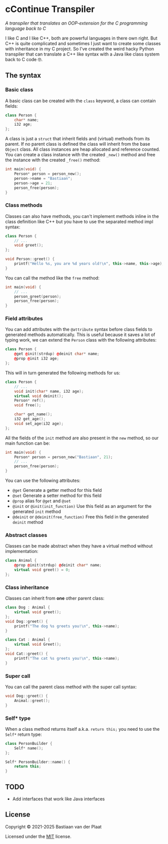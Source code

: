 # cContinue Transpiler

_A transpiler that translates an OOP-extension for the C programming language back to C_

I like C and I like C++, both are powerful languages in there own right. But C++ is quite complicated and sometimes I just want to create some classes with inheritance in my C project. So I've created the weird hacky Python transpiler that can translate a C++ like syntax with a Java like class system back to C code 🤓.

## The syntax

### Basic class

A basic class can be created with the `class` keyword, a class can contain fields:

```cpp
class Person {
    char* name;
    i32 age;
};
```

A class is just a `struct` that inherit fields and (virtual) methods from its parent. If no parent class is defined the class will inherit from the base `Object` class. All class instances are heap allocated and reference counted. You can create a class instance with the created `_new()` method and free the instance with the created `_free()` method:

```cpp
int main(void) {
    Person* person = person_new();
    person->name = "Bastiaan";
    person->age = 21;
    person_free(person);
}
```

### Class methods

Classes can also have methods, you can't implement methods inline in the class definition like C++ but you have to use the separated method impl syntax:

```cpp
class Person {
    // ...
    void greet();
};

void Person::greet() {
    printf("Hello %s, you are %d years old!\n", this->name, this->age);
}
```

You can call the method like the `free` method:

```cpp
int main(void) {
    // ...
    person_greet(person);
    person_free(person);
}
```

### Field attributes

You can add attributes with the `@attribute` syntax before class fields to generated methods automatically. This is useful because it saves a lot of typing work, we can extend the `Person` class with the following attributes:

```cpp
class Person {
    @get @init(strdup) @deinit char* name;
    @prop @init i32 age;
};
```

This will in turn generated the following methods for us:

```cpp
class Person {
    // ...
    void init(char* name, i32 age);
    virtual void deinit();
    Person* ref();
    void free();

    char* get_name();
    i32 get_age();
    void set_age(i32 age);
};
```

All the fields of the `init` method are also present in the `new` method, so our main function can be:

```cpp
int main(void) {
    Person* person = person_new("Bastiaan", 21);
    // ...
    person_free(person);
}
```

You can use the following attributes:

- `@get` Generate a getter method for this field
- `@set` Generate a setter method for this field
- `@prop` alias for `@get` and `@set`
- `@init` or `@init(init_function)` Use this field as an argument for the generated `init` method
- `@deinit` or `@deinit(free_function)` Free this field in the generated `deinit` method

### Abstract classes

Classes can be made abstract when they have a virtual method without implementation:

```cpp
class Animal {
    @prop @init(strdup) @deinit char* name;
    virtual void greet() = 0;
};
```

### Class inheritance

Classes can inherit from **one** other parent class:

```cpp
class Dog : Animal {
    virtual void greet();
};
void Dog::greet() {
    printf("The dog %s greets you!\n", this->name);
}

class Cat : Animal {
    virtual void Greet();
};
void Cat::greet() {
    printf("The cat %s greets you!\n", this->name);
}
```

### Super call

You can call the parent class method with the super call syntax:

```cpp
void Dog::greet() {
    Animal::greet();
}
```

### Self\* type

When a class method returns itself a.k.a. `return this;` you need to use the `Self*` return type:

```cpp
class PersonBuilder {
    Self* name();
};

Self* PersonBuilder::name() {
    return this;
}
```

## TODO

- Add interfaces that work like Java interfaces

## License

Copyright © 2021-2025 Bastiaan van der Plaat

Licensed under the [MIT](LICENSE) license.
